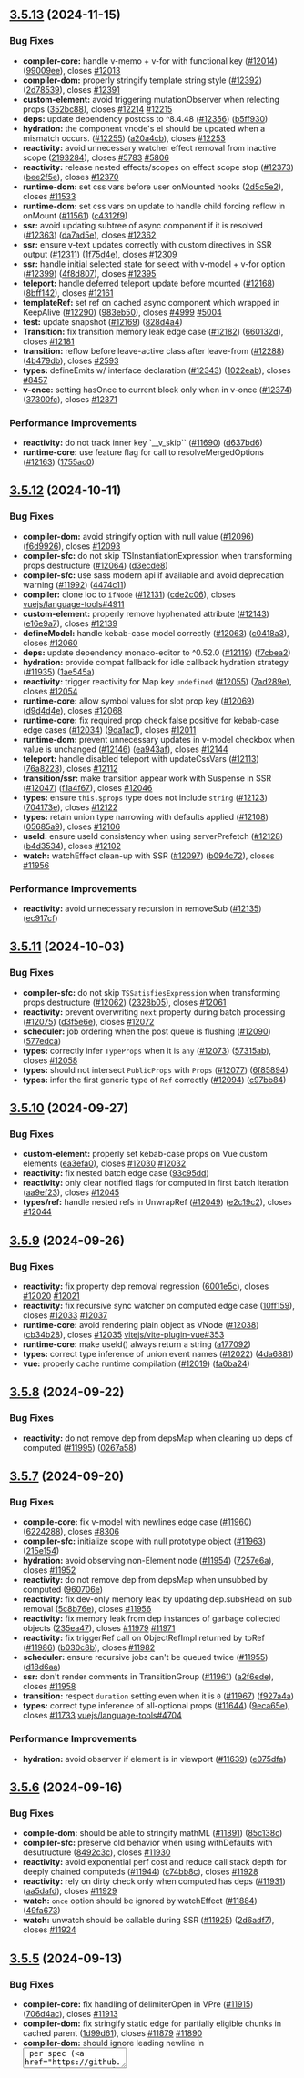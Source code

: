 ## [3.5.13](https://github.com/vuejs/core/compare/v3.5.12...v3.5.13) (2024-11-15)


### Bug Fixes

* **compiler-core:** handle v-memo + v-for with functional key ([#12014](https://github.com/vuejs/core/issues/12014)) ([99009ee](https://github.com/vuejs/core/commit/99009eee0efc238392daba93792d478525b21afa)), closes [#12013](https://github.com/vuejs/core/issues/12013)
* **compiler-dom:** properly stringify template string style ([#12392](https://github.com/vuejs/core/issues/12392)) ([2d78539](https://github.com/vuejs/core/commit/2d78539da35322aea5f821b3cf9b02d006abac72)), closes [#12391](https://github.com/vuejs/core/issues/12391)
* **custom-element:** avoid triggering mutationObserver when relecting props ([352bc88](https://github.com/vuejs/core/commit/352bc88c1bd2fda09c61ab17ea1a5967ffcd7bc0)), closes [#12214](https://github.com/vuejs/core/issues/12214) [#12215](https://github.com/vuejs/core/issues/12215)
* **deps:** update dependency postcss to ^8.4.48 ([#12356](https://github.com/vuejs/core/issues/12356)) ([b5ff930](https://github.com/vuejs/core/commit/b5ff930089985a58c3553977ef999cec2a6708a4))
* **hydration:** the component vnode's el should be updated when a mismatch occurs. ([#12255](https://github.com/vuejs/core/issues/12255)) ([a20a4cb](https://github.com/vuejs/core/commit/a20a4cb36a3e717d1f8f259d0d59f133f508ff0a)), closes [#12253](https://github.com/vuejs/core/issues/12253)
* **reactivity:** avoid unnecessary watcher effect removal from inactive scope ([2193284](https://github.com/vuejs/core/commit/21932840eae72ffcd357a62ec596aaecc7ec224a)), closes [#5783](https://github.com/vuejs/core/issues/5783) [#5806](https://github.com/vuejs/core/issues/5806)
* **reactivity:** release nested effects/scopes on effect scope stop ([#12373](https://github.com/vuejs/core/issues/12373)) ([bee2f5e](https://github.com/vuejs/core/commit/bee2f5ee62dc0cd04123b737779550726374dd0a)), closes [#12370](https://github.com/vuejs/core/issues/12370)
* **runtime-dom:** set css vars before user onMounted hooks ([2d5c5e2](https://github.com/vuejs/core/commit/2d5c5e25e9b7a56e883674fb434135ac514429b5)), closes [#11533](https://github.com/vuejs/core/issues/11533)
* **runtime-dom:** set css vars on update to handle child forcing reflow in onMount ([#11561](https://github.com/vuejs/core/issues/11561)) ([c4312f9](https://github.com/vuejs/core/commit/c4312f9c715c131a09e552ba46e9beb4b36d55e6))
* **ssr:** avoid updating subtree of async component if it is resolved ([#12363](https://github.com/vuejs/core/issues/12363)) ([da7ad5e](https://github.com/vuejs/core/commit/da7ad5e3d24f3e108401188d909d27a4910da095)), closes [#12362](https://github.com/vuejs/core/issues/12362)
* **ssr:** ensure v-text updates correctly with custom directives in SSR output ([#12311](https://github.com/vuejs/core/issues/12311)) ([1f75d4e](https://github.com/vuejs/core/commit/1f75d4e6dfe18121ebe443cd3e8105d54f727893)), closes [#12309](https://github.com/vuejs/core/issues/12309)
* **ssr:** handle initial selected state for select with v-model + v-for option ([#12399](https://github.com/vuejs/core/issues/12399)) ([4f8d807](https://github.com/vuejs/core/commit/4f8d8078221ee52deed266677a227ad2a6d8dd22)), closes [#12395](https://github.com/vuejs/core/issues/12395)
* **teleport:** handle deferred teleport update before mounted ([#12168](https://github.com/vuejs/core/issues/12168)) ([8bff142](https://github.com/vuejs/core/commit/8bff142f99b646e9dd15897ec75368fbf34f1534)), closes [#12161](https://github.com/vuejs/core/issues/12161)
* **templateRef:** set ref on cached async component which wrapped in KeepAlive ([#12290](https://github.com/vuejs/core/issues/12290)) ([983eb50](https://github.com/vuejs/core/commit/983eb50a17eac76f1bba4394ad0316c62b72191d)), closes [#4999](https://github.com/vuejs/core/issues/4999) [#5004](https://github.com/vuejs/core/issues/5004)
* **test:** update snapshot ([#12169](https://github.com/vuejs/core/issues/12169)) ([828d4a4](https://github.com/vuejs/core/commit/828d4a443919fa2aa4e2e92fbd03a5f04b258eea))
* **Transition:** fix transition memory leak edge case ([#12182](https://github.com/vuejs/core/issues/12182)) ([660132d](https://github.com/vuejs/core/commit/660132df6c6a8c14bf75e593dc47d2fdada30322)), closes [#12181](https://github.com/vuejs/core/issues/12181)
* **transition:** reflow before leave-active class after leave-from ([#12288](https://github.com/vuejs/core/issues/12288)) ([4b479db](https://github.com/vuejs/core/commit/4b479db61d233b054561402ae94ef08550073ea1)), closes [#2593](https://github.com/vuejs/core/issues/2593)
* **types:** defineEmits w/ interface declaration ([#12343](https://github.com/vuejs/core/issues/12343)) ([1022eab](https://github.com/vuejs/core/commit/1022eabaa1aaf8436876f5ec5573cb1e4b3959a6)), closes [#8457](https://github.com/vuejs/core/issues/8457)
* **v-once:** setting hasOnce to current block only when in v-once ([#12374](https://github.com/vuejs/core/issues/12374)) ([37300fc](https://github.com/vuejs/core/commit/37300fc26190a7299efddbf98800ffd96d5cad96)), closes [#12371](https://github.com/vuejs/core/issues/12371)


### Performance Improvements

* **reactivity:** do not track inner key `__v_skip`` ([#11690](https://github.com/vuejs/core/issues/11690)) ([d637bd6](https://github.com/vuejs/core/commit/d637bd6c0164c2883e6eabd3c2f1f8c258dedfb1))
* **runtime-core:** use feature flag for call to resolveMergedOptions ([#12163](https://github.com/vuejs/core/issues/12163)) ([1755ac0](https://github.com/vuejs/core/commit/1755ac0a108ba3486bd8397e56d3bdcd69196594))



## [3.5.12](https://github.com/vuejs/core/compare/v3.5.11...v3.5.12) (2024-10-11)


### Bug Fixes

* **compiler-dom:** avoid stringify option with null value ([#12096](https://github.com/vuejs/core/issues/12096)) ([f6d9926](https://github.com/vuejs/core/commit/f6d99262364b7444ebab8742158599e8cdd79eaa)), closes [#12093](https://github.com/vuejs/core/issues/12093)
* **compiler-sfc:**  do not skip TSInstantiationExpression when transforming props destructure ([#12064](https://github.com/vuejs/core/issues/12064)) ([d3ecde8](https://github.com/vuejs/core/commit/d3ecde8a696ff62c8d0ab067fd1d7ee0565b63c5))
* **compiler-sfc:** use sass modern api if available and avoid deprecation warning ([#11992](https://github.com/vuejs/core/issues/11992)) ([4474c11](https://github.com/vuejs/core/commit/4474c113d1fb1c26298dd6794275d5b5c7cc4d93))
* **compiler:** clone loc to `ifNode` ([#12131](https://github.com/vuejs/core/issues/12131)) ([cde2c06](https://github.com/vuejs/core/commit/cde2c0671b00d4f6111fcbd7aa76e45872f20b0c)), closes [vuejs/language-tools#4911](https://github.com/vuejs/language-tools/issues/4911)
* **custom-element:** properly remove hyphenated attribute ([#12143](https://github.com/vuejs/core/issues/12143)) ([e16e9a7](https://github.com/vuejs/core/commit/e16e9a7341e7cfb3c443da4e5e5b06e8158712c3)), closes [#12139](https://github.com/vuejs/core/issues/12139)
* **defineModel:** handle kebab-case model correctly ([#12063](https://github.com/vuejs/core/issues/12063)) ([c0418a3](https://github.com/vuejs/core/commit/c0418a3b8fa96a0b108ab71b7aab5d3388f90557)), closes [#12060](https://github.com/vuejs/core/issues/12060)
* **deps:** update dependency monaco-editor to ^0.52.0 ([#12119](https://github.com/vuejs/core/issues/12119)) ([f7cbea2](https://github.com/vuejs/core/commit/f7cbea2111c7770a180b640f36f6a5d4d6abc698))
* **hydration:** provide compat fallback for idle callback hydration strategy ([#11935](https://github.com/vuejs/core/issues/11935)) ([1ae545a](https://github.com/vuejs/core/commit/1ae545a3786abef983be1c969726489685569c92))
* **reactivity:** trigger reactivity for Map key `undefined` ([#12055](https://github.com/vuejs/core/issues/12055)) ([7ad289e](https://github.com/vuejs/core/commit/7ad289e1e7fea654524008ff91e43a8b8a55ef22)), closes [#12054](https://github.com/vuejs/core/issues/12054)
* **runtime-core:** allow symbol values for slot prop key ([#12069](https://github.com/vuejs/core/issues/12069)) ([d9d4d4e](https://github.com/vuejs/core/commit/d9d4d4e158cd51a9ddda249f29de8467f60b2792)), closes [#12068](https://github.com/vuejs/core/issues/12068)
* **runtime-core:** fix required prop check false positive for kebab-case edge cases  ([#12034](https://github.com/vuejs/core/issues/12034)) ([9da1ac1](https://github.com/vuejs/core/commit/9da1ac156552ac449754e1373aac7e349841becb)), closes [#12011](https://github.com/vuejs/core/issues/12011)
* **runtime-dom:** prevent unnecessary updates in v-model checkbox when value is unchanged ([#12146](https://github.com/vuejs/core/issues/12146)) ([ea943af](https://github.com/vuejs/core/commit/ea943afe404c4ca4b729906c5e8daf7aa2ccde9b)), closes [#12144](https://github.com/vuejs/core/issues/12144)
* **teleport:** handle disabled teleport with updateCssVars ([#12113](https://github.com/vuejs/core/issues/12113)) ([76a8223](https://github.com/vuejs/core/commit/76a8223199c148b79a5c0ea19e235164809760cd)), closes [#12112](https://github.com/vuejs/core/issues/12112)
* **transition/ssr:** make transition appear work with Suspense in SSR ([#12047](https://github.com/vuejs/core/issues/12047)) ([f1a4f67](https://github.com/vuejs/core/commit/f1a4f67aedfe83e440c54222213f070774faa421)), closes [#12046](https://github.com/vuejs/core/issues/12046)
* **types:** ensure `this.$props` type does not include `string` ([#12123](https://github.com/vuejs/core/issues/12123)) ([704173e](https://github.com/vuejs/core/commit/704173e24276706de672cca6c9507e4dd9651197)), closes [#12122](https://github.com/vuejs/core/issues/12122)
* **types:** retain union type narrowing with defaults applied ([#12108](https://github.com/vuejs/core/issues/12108)) ([05685a9](https://github.com/vuejs/core/commit/05685a9d7c42d4cd37169b867833776b91154fed)), closes [#12106](https://github.com/vuejs/core/issues/12106)
* **useId:** ensure useId consistency when using serverPrefetch ([#12128](https://github.com/vuejs/core/issues/12128)) ([b4d3534](https://github.com/vuejs/core/commit/b4d35349d8bc39aa15bd3f1094d230e5928b177c)), closes [#12102](https://github.com/vuejs/core/issues/12102)
* **watch:** watchEffect clean-up with SSR ([#12097](https://github.com/vuejs/core/issues/12097)) ([b094c72](https://github.com/vuejs/core/commit/b094c72b3d40c52c7124f145a9db028509a11202)), closes [#11956](https://github.com/vuejs/core/issues/11956)


### Performance Improvements

* **reactivity:** avoid unnecessary recursion in removeSub ([#12135](https://github.com/vuejs/core/issues/12135)) ([ec917cf](https://github.com/vuejs/core/commit/ec917cfdb9d0169cd0835d3a0e28244242657dc9))



## [3.5.11](https://github.com/vuejs/core/compare/v3.5.10...v3.5.11) (2024-10-03)


### Bug Fixes

* **compiler-sfc:** do not skip `TSSatisfiesExpression` when transforming props destructure ([#12062](https://github.com/vuejs/core/issues/12062)) ([2328b05](https://github.com/vuejs/core/commit/2328b051f4efa1f1394b7d4e73b7c3f76e430e7c)), closes [#12061](https://github.com/vuejs/core/issues/12061)
* **reactivity:** prevent overwriting `next` property during batch processing ([#12075](https://github.com/vuejs/core/issues/12075)) ([d3f5e6e](https://github.com/vuejs/core/commit/d3f5e6e5319b4ffaa55ca9a2ea3d95d78e76fa58)), closes [#12072](https://github.com/vuejs/core/issues/12072)
* **scheduler:** job ordering when the post queue is flushing ([#12090](https://github.com/vuejs/core/issues/12090)) ([577edca](https://github.com/vuejs/core/commit/577edca8e7795436efd710d1c289ea8ea2642b0e))
* **types:** correctly infer `TypeProps` when it is `any` ([#12073](https://github.com/vuejs/core/issues/12073)) ([57315ab](https://github.com/vuejs/core/commit/57315ab9688c9741a271d1075bbd28cbe5f71e2f)), closes [#12058](https://github.com/vuejs/core/issues/12058)
* **types:** should not intersect `PublicProps` with `Props` ([#12077](https://github.com/vuejs/core/issues/12077)) ([6f85894](https://github.com/vuejs/core/commit/6f8589437635706f825ccec51800effba1d2bf5f))
* **types:** infer the first generic type of `Ref` correctly ([#12094](https://github.com/vuejs/core/issues/12094)) ([c97bb84](https://github.com/vuejs/core/commit/c97bb84d0b0a16b012f886b6498e924415ed63e5))



## [3.5.10](https://github.com/vuejs/core/compare/v3.5.9...v3.5.10) (2024-09-27)


### Bug Fixes

* **custom-element:** properly set kebab-case props on Vue custom elements ([ea3efa0](https://github.com/vuejs/core/commit/ea3efa09e008918c1d9ba7226833a8b1a7a57244)), closes [#12030](https://github.com/vuejs/core/issues/12030) [#12032](https://github.com/vuejs/core/issues/12032)
* **reactivity:** fix nested batch edge case ([93c95dd](https://github.com/vuejs/core/commit/93c95dd4cd416503f43a98a1455f62658d22b0b2))
* **reactivity:** only clear notified flags for computed in first batch iteration ([aa9ef23](https://github.com/vuejs/core/commit/aa9ef2386a0cd39a174e5a887ec2b1a3525034fc)), closes [#12045](https://github.com/vuejs/core/issues/12045)
* **types/ref:** handle nested refs in UnwrapRef ([#12049](https://github.com/vuejs/core/issues/12049)) ([e2c19c2](https://github.com/vuejs/core/commit/e2c19c20cfee9788519a80c0e53e216b78505994)), closes [#12044](https://github.com/vuejs/core/issues/12044)



## [3.5.9](https://github.com/vuejs/core/compare/v3.5.8...v3.5.9) (2024-09-26)


### Bug Fixes

* **reactivity:** fix property dep removal regression ([6001e5c](https://github.com/vuejs/core/commit/6001e5c81a05c894586f9287fbd991677bdd0455)), closes [#12020](https://github.com/vuejs/core/issues/12020) [#12021](https://github.com/vuejs/core/issues/12021)
* **reactivity:** fix recursive sync watcher on computed edge case ([10ff159](https://github.com/vuejs/core/commit/10ff15924053d9bd95ad706f78ce09e288213fcf)), closes [#12033](https://github.com/vuejs/core/issues/12033) [#12037](https://github.com/vuejs/core/issues/12037)
* **runtime-core:** avoid rendering plain object as VNode ([#12038](https://github.com/vuejs/core/issues/12038)) ([cb34b28](https://github.com/vuejs/core/commit/cb34b28a4a9bf868be4785b001c526163eda342e)), closes [#12035](https://github.com/vuejs/core/issues/12035) [vitejs/vite-plugin-vue#353](https://github.com/vitejs/vite-plugin-vue/issues/353)
* **runtime-core:** make useId() always return a string ([a177092](https://github.com/vuejs/core/commit/a177092754642af2f98c33a4feffe8f198c3c950))
* **types:** correct type inference of union event names ([#12022](https://github.com/vuejs/core/issues/12022)) ([4da6881](https://github.com/vuejs/core/commit/4da688141d9e7c15b622c289deaa81b11845b2c7))
* **vue:** properly cache runtime compilation ([#12019](https://github.com/vuejs/core/issues/12019)) ([fa0ba24](https://github.com/vuejs/core/commit/fa0ba24b3ace02d7ecab65e57c2bea89a2550dcb))



## [3.5.8](https://github.com/vuejs/core/compare/v3.5.7...v3.5.8) (2024-09-22)


### Bug Fixes

* **reactivity:** do not remove dep from depsMap when cleaning up deps of computed ([#11995](https://github.com/vuejs/core/issues/11995)) ([0267a58](https://github.com/vuejs/core/commit/0267a588017eee4951ac2a877fe1ccae84cad905))



## [3.5.7](https://github.com/vuejs/core/compare/v3.5.6...v3.5.7) (2024-09-20)


### Bug Fixes

* **compile-core:** fix v-model with newlines edge case ([#11960](https://github.com/vuejs/core/issues/11960)) ([6224288](https://github.com/vuejs/core/commit/62242886d705ece88dbcad45bb78072ecccad0ca)), closes [#8306](https://github.com/vuejs/core/issues/8306)
* **compiler-sfc:** initialize scope with null prototype object ([#11963](https://github.com/vuejs/core/issues/11963)) ([215e154](https://github.com/vuejs/core/commit/215e15407294bf667261360218f975b88c99c2e5))
* **hydration:** avoid observing non-Element node ([#11954](https://github.com/vuejs/core/issues/11954)) ([7257e6a](https://github.com/vuejs/core/commit/7257e6a34200409b3fc347d3bb807e11e2785974)), closes [#11952](https://github.com/vuejs/core/issues/11952)
* **reactivity:** do not remove dep from depsMap when unsubbed by computed ([960706e](https://github.com/vuejs/core/commit/960706eebf73f08ebc9d5dd853a05def05e2c153))
* **reactivity:** fix dev-only memory leak by updating dep.subsHead on sub removal ([5c8b76e](https://github.com/vuejs/core/commit/5c8b76ed6cfbbcee4cbaac0b72beab7291044e4f)), closes [#11956](https://github.com/vuejs/core/issues/11956)
* **reactivity:** fix memory leak from dep instances of garbage collected objects ([235ea47](https://github.com/vuejs/core/commit/235ea4772ed2972914cf142da8b7ac1fb04f7585)), closes [#11979](https://github.com/vuejs/core/issues/11979) [#11971](https://github.com/vuejs/core/issues/11971)
* **reactivity:** fix triggerRef call on ObjectRefImpl returned by toRef ([#11986](https://github.com/vuejs/core/issues/11986)) ([b030c8b](https://github.com/vuejs/core/commit/b030c8bc7327877efb98aa3d9a58eb287a6ff07a)), closes [#11982](https://github.com/vuejs/core/issues/11982)
* **scheduler:** ensure recursive jobs can't be queued twice ([#11955](https://github.com/vuejs/core/issues/11955)) ([d18d6aa](https://github.com/vuejs/core/commit/d18d6aa1b20dc57a8103c51ec4d61e8e53ed936d))
* **ssr:** don't render comments in TransitionGroup ([#11961](https://github.com/vuejs/core/issues/11961)) ([a2f6ede](https://github.com/vuejs/core/commit/a2f6edeb02faedbb673c4bc5c6a59d9a79a37d07)), closes [#11958](https://github.com/vuejs/core/issues/11958)
* **transition:** respect `duration` setting even when it is `0` ([#11967](https://github.com/vuejs/core/issues/11967)) ([f927a4a](https://github.com/vuejs/core/commit/f927a4ae6f7c453f70ba89498ee0c737dc9866fd))
* **types:** correct type inference of all-optional props ([#11644](https://github.com/vuejs/core/issues/11644)) ([9eca65e](https://github.com/vuejs/core/commit/9eca65ee9871d1ac878755afa9a3eb1b02030350)), closes [#11733](https://github.com/vuejs/core/issues/11733) [vuejs/language-tools#4704](https://github.com/vuejs/language-tools/issues/4704)


### Performance Improvements

* **hydration:** avoid observer if element is in viewport ([#11639](https://github.com/vuejs/core/issues/11639)) ([e075dfa](https://github.com/vuejs/core/commit/e075dfad5c7649c6045e3711687ec888e7aa1a39))



## [3.5.6](https://github.com/vuejs/core/compare/v3.5.5...v3.5.6) (2024-09-16)


### Bug Fixes

* **compile-dom:** should be able to stringify mathML ([#11891](https://github.com/vuejs/core/issues/11891)) ([85c138c](https://github.com/vuejs/core/commit/85c138ced108268f7656b568dfd3036a1e0aae34))
* **compiler-sfc:** preserve old behavior when using withDefaults with desutructure ([8492c3c](https://github.com/vuejs/core/commit/8492c3c49a922363d6c77ef192c133a8fbce6514)), closes [#11930](https://github.com/vuejs/core/issues/11930)
* **reactivity:** avoid exponential perf cost and reduce call stack depth for deeply chained computeds ([#11944](https://github.com/vuejs/core/issues/11944)) ([c74bb8c](https://github.com/vuejs/core/commit/c74bb8c2dd9e82aaabb0a2a2b368e900929b513b)), closes [#11928](https://github.com/vuejs/core/issues/11928)
* **reactivity:** rely on dirty check only when computed has deps ([#11931](https://github.com/vuejs/core/issues/11931)) ([aa5dafd](https://github.com/vuejs/core/commit/aa5dafd2b55d42d6a29316a3bc91aea85c676a0b)), closes [#11929](https://github.com/vuejs/core/issues/11929)
* **watch:** `once` option should be ignored by watchEffect ([#11884](https://github.com/vuejs/core/issues/11884)) ([49fa673](https://github.com/vuejs/core/commit/49fa673493d93b77ddba2165ab6545bae84fd1ae))
* **watch:** unwatch should be callable during SSR ([#11925](https://github.com/vuejs/core/issues/11925)) ([2d6adf7](https://github.com/vuejs/core/commit/2d6adf78a047eed091db277ffbd9df0822fb0bdd)), closes [#11924](https://github.com/vuejs/core/issues/11924)



## [3.5.5](https://github.com/vuejs/core/compare/v3.5.4...v3.5.5) (2024-09-13)


### Bug Fixes

* **compiler-core:** fix handling of delimiterOpen in VPre ([#11915](https://github.com/vuejs/core/issues/11915)) ([706d4ac](https://github.com/vuejs/core/commit/706d4ac1d0210b2d9134b3228280187fe02fc971)), closes [#11913](https://github.com/vuejs/core/issues/11913)
* **compiler-dom:** fix stringify static edge for partially eligible chunks in cached parent ([1d99d61](https://github.com/vuejs/core/commit/1d99d61c1bd77f9ea6743f6214a82add8346a121)), closes [#11879](https://github.com/vuejs/core/issues/11879) [#11890](https://github.com/vuejs/core/issues/11890)
* **compiler-dom:** should ignore leading newline in <textarea> per spec ([3c4bf76](https://github.com/vuejs/core/commit/3c4bf7627649ec1e3220f8c4e4163c20d2afb367))
* **compiler-sfc:** nested css supports atrule and comment ([#11899](https://github.com/vuejs/core/issues/11899)) ([0e7bc71](https://github.com/vuejs/core/commit/0e7bc717e6640644f062957ec5031506f0dab215)), closes [#11896](https://github.com/vuejs/core/issues/11896)
* **custom-element:** handle nested customElement mount w/ shadowRoot false ([#11861](https://github.com/vuejs/core/issues/11861)) ([f2d8019](https://github.com/vuejs/core/commit/f2d801918841e7673ff3f048d0d895592a2f7e23)), closes [#11851](https://github.com/vuejs/core/issues/11851) [#11871](https://github.com/vuejs/core/issues/11871)
* **hmr:** reload async child wrapped in Suspense + KeepAlive ([#11907](https://github.com/vuejs/core/issues/11907)) ([10a2c60](https://github.com/vuejs/core/commit/10a2c6053bd30d160d0214bb3566f540187e6874)), closes [#11868](https://github.com/vuejs/core/issues/11868)
* **hydration:** fix mismatch of leading newline in `<textarea>` and `<pre>` ([a5f3c2e](https://github.com/vuejs/core/commit/a5f3c2eb4d2e7fae93ff93ce865b269f01cc825e)), closes [#11873](https://github.com/vuejs/core/issues/11873) [#11874](https://github.com/vuejs/core/issues/11874)
* **reactivity:** properly clean up deps, fix memory leak ([8ea5d6d](https://github.com/vuejs/core/commit/8ea5d6d6981ab7febda0be43c3c92b18869c3a2a)), closes [#11901](https://github.com/vuejs/core/issues/11901)
* **runtime-core:** properly update async component nested in KeepAlive ([#11917](https://github.com/vuejs/core/issues/11917)) ([7fe6c79](https://github.com/vuejs/core/commit/7fe6c795a1fc7ddcea5ad91a56141561192373ac)), closes [#11916](https://github.com/vuejs/core/issues/11916)
* **TransitionGroup:** not warn unkeyed text children with whitespece preserve ([#11888](https://github.com/vuejs/core/issues/11888)) ([7571f20](https://github.com/vuejs/core/commit/7571f20bc3d1854377a146f41d211e05bb68cd47)), closes [#11885](https://github.com/vuejs/core/issues/11885)



## [3.5.4](https://github.com/vuejs/core/compare/v3.5.3...v3.5.4) (2024-09-10)


### Bug Fixes

* **compiler-sfc:** correct scoped injection for nesting selector ([#11854](https://github.com/vuejs/core/issues/11854)) ([b1de75e](https://github.com/vuejs/core/commit/b1de75ed04626b6423085dfde91fb0cb481a25e8)), closes [#10567](https://github.com/vuejs/core/issues/10567)
* **reactivity:** fix markRaw error on already marked object ([#11864](https://github.com/vuejs/core/issues/11864)) ([67d6596](https://github.com/vuejs/core/commit/67d6596d40b1807b9cd8eb0d9282932ea77be3c0)), closes [#11862](https://github.com/vuejs/core/issues/11862)
* Revert "fix: Revert "fix(reactivity): self-referencing computed should refresh"" ([e596378](https://github.com/vuejs/core/commit/e596378e0be728dad7d60938449f3fa557ca2ec9))
* **runtime-core:** handle shallow reactive arrays in renderList correctly ([#11870](https://github.com/vuejs/core/issues/11870)) ([ced59ab](https://github.com/vuejs/core/commit/ced59ab8f2f2e89c13119bab3a0c25a1a1f1c3d6)), closes [#11869](https://github.com/vuejs/core/issues/11869)
* **types:** correctly infer `TypeEmits` with both tuple and function syntax ([#11840](https://github.com/vuejs/core/issues/11840)) ([dad6738](https://github.com/vuejs/core/commit/dad673809929c084dcb8e42640eb7daa675d4ea4)), closes [#11836](https://github.com/vuejs/core/issues/11836)


### Performance Improvements

* **reactivity:** trigger deps directly instead of storing in an array first ([#11695](https://github.com/vuejs/core/issues/11695)) ([f80d447](https://github.com/vuejs/core/commit/f80d447c17662556e9e3f99f6d199967f4c8cf3d))



## [3.5.3](https://github.com/vuejs/core/compare/v3.5.2...v3.5.3) (2024-09-06)


### Bug Fixes

* **hydration:** check __asyncHydrate presence for vue3-lazy-hydration compat ([#11825](https://github.com/vuejs/core/issues/11825)) ([8e6c337](https://github.com/vuejs/core/commit/8e6c3378676be05cea7f53664442acdfb86784f9)), closes [#11793](https://github.com/vuejs/core/issues/11793)
* Revert "fix(reactivity): self-referencing computed should refresh" ([35c760f](https://github.com/vuejs/core/commit/35c760f82f749f7c6e3f9bfead8221ce498e892f))
* **ssr:** respect app.config.warnHandler during ssr ([bf3d9a2](https://github.com/vuejs/core/commit/bf3d9a2af41659a743706306fc798b3d215df5af)), closes [#11830](https://github.com/vuejs/core/issues/11830)
* **Transition:** handle KeepAlive child unmount in Transition out-in mode ([#11833](https://github.com/vuejs/core/issues/11833)) ([6b7901d](https://github.com/vuejs/core/commit/6b7901d28ed3a6a9242c666cc1b8e3c0b0b0fe62)), closes [#11775](https://github.com/vuejs/core/issues/11775)
* **useId:** make generated IDs selector compatible ([babfb4c](https://github.com/vuejs/core/commit/babfb4cbcbf98601d76c1d7653eae8d250ce2710)), closes [#11828](https://github.com/vuejs/core/issues/11828)



## [3.5.2](https://github.com/vuejs/core/compare/v3.5.1...v3.5.2) (2024-09-05)


### Bug Fixes

* **reactivity:** make toRaw work on proxies created by proxyRef ([46c3ab1](https://github.com/vuejs/core/commit/46c3ab1d714024894fa1d33e495d5d35c7817d4d))
* **reactivity:** pass oldValue to computed getter ([#11813](https://github.com/vuejs/core/issues/11813)) ([98864a7](https://github.com/vuejs/core/commit/98864a7ef5c8080c407166c8221488a4eacbbc81)), closes [#11812](https://github.com/vuejs/core/issues/11812)
* **reactivity:** prevent endless recursion in computed getters ([#11797](https://github.com/vuejs/core/issues/11797)) ([716275d](https://github.com/vuejs/core/commit/716275d1b1d2383d8ef0306fcd94558d4d9170f2))
* **reactivity:** self-referencing computed should refresh ([e84c4a6](https://github.com/vuejs/core/commit/e84c4a608e9dc96fb2a4a29d538bcc64f26103a2)), closes [/github.com/vuejs/core/pull/11797#issuecomment-2330738633](https://github.com//github.com/vuejs/core/pull/11797/issues/issuecomment-2330738633)
* **scheduler:** prevent duplicate jobs being queued ([#11826](https://github.com/vuejs/core/issues/11826)) ([df56cc5](https://github.com/vuejs/core/commit/df56cc528793b1d6131a1e64095dd5cb95c56bee)), closes [#11712](https://github.com/vuejs/core/issues/11712) [#11807](https://github.com/vuejs/core/issues/11807)
* **suspense:** avoid updating anchor if activeBranch has not been rendered to the actual container ([#11818](https://github.com/vuejs/core/issues/11818)) ([3c0d531](https://github.com/vuejs/core/commit/3c0d531fa7fe762bfe46fbe63f318adc95221795)), closes [#11806](https://github.com/vuejs/core/issues/11806)
* **Transition:** handle KeepAlive child unmount in Transition out-in mode ([#11778](https://github.com/vuejs/core/issues/11778)) ([3116553](https://github.com/vuejs/core/commit/311655352931863dfcf520b8cf29cebc5b7e1e00)), closes [#11775](https://github.com/vuejs/core/issues/11775)
* **types:** add HTMLDialogElement missing close event ([#11811](https://github.com/vuejs/core/issues/11811)) ([3634f7a](https://github.com/vuejs/core/commit/3634f7a4c1649ad2e7e969eb4512512868c61d01))
* **types:** added name attribute support to details tag ([#11823](https://github.com/vuejs/core/issues/11823)) ([c74176e](https://github.com/vuejs/core/commit/c74176ec7b4d1d34159ce21d600c04b157ac5549)), closes [#11821](https://github.com/vuejs/core/issues/11821)
* **types:** fix defineComponent props inference when setup() has explicit annotation ([fca20a3](https://github.com/vuejs/core/commit/fca20a39aa4a6f98c8f972bd435ebb7dc535648a)), closes [#11803](https://github.com/vuejs/core/issues/11803)
* **useTemplateRef:** properly fix readonly warning in dev and ensure prod behavior consistency ([9b7797d](https://github.com/vuejs/core/commit/9b7797d0d1fc773e979e042673d5b9b3151c40fc)), closes [#11808](https://github.com/vuejs/core/issues/11808) [#11816](https://github.com/vuejs/core/issues/11816) [#11810](https://github.com/vuejs/core/issues/11810)


### Features

* **compiler-core:** parse modifiers as expression to provide location data ([#11819](https://github.com/vuejs/core/issues/11819)) ([3f13203](https://github.com/vuejs/core/commit/3f13203564164eeb2945bdc0b9ef755c37477d75))



## [3.5.1](https://github.com/vuejs/core/compare/v3.5.0...v3.5.1) (2024-09-04)


### Bug Fixes

* **build:** improve built-in components treeshakability ([4eee630](https://github.com/vuejs/core/commit/4eee630b3122a10d0baf9b91358cfffa92d6fd81))
* **reactivity:** handle non-array arguments in reactive `concat` method ([#11794](https://github.com/vuejs/core/issues/11794)) ([475977a](https://github.com/vuejs/core/commit/475977a6f76b77392610e0a3ec2b0e076d1e1d59)), closes [#11792](https://github.com/vuejs/core/issues/11792)
* **Transition:** avoid applying transition hooks on comment vnode ([#11788](https://github.com/vuejs/core/issues/11788)) ([51912f8](https://github.com/vuejs/core/commit/51912f8a02e35f172f6d30ed7a2f3a92c1407cf9)), closes [#11782](https://github.com/vuejs/core/issues/11782)
* **types:** avoid using intersection type in `Readonly<...>` to fix JSDoc emit ([#11799](https://github.com/vuejs/core/issues/11799)) ([7518bc1](https://github.com/vuejs/core/commit/7518bc19dc73ba46dcf1eef6e23f9e6e75552675))
* **useTemplateRef:** fix readonly warning when useTemplateRef has same variable name as template ref ([bc63df0](https://github.com/vuejs/core/commit/bc63df01992fdbf0b6749ad234153725697ed896)), closes [#11795](https://github.com/vuejs/core/issues/11795) [#11802](https://github.com/vuejs/core/issues/11802) [#11804](https://github.com/vuejs/core/issues/11804)



# [3.5.0](https://github.com/vuejs/core/compare/v3.5.0-rc.1...v3.5.0) (2024-09-03)

## Aggregated Features List for 3.5 (alpha to stable)

### Reactivity

- **reactivity**: Refactor reactivity system to use version counting and doubly-linked list tracking ([#10397](https://github.com/vuejs/core/pull/10397)) ([05eb4e0](https://github.com/vuejs/core/commit/05eb4e0fefd585125dd60b7f8fe9c36928d921aa))
- **reactivity**: Optimize array tracking ([#9511](https://github.com/vuejs/core/pull/9511)) ([70196a4](https://github.com/vuejs/core/commit/70196a40cc078f50fcc1110c38c06fbcc70b205e))
- **compiler-sfc:** enable reactive props destructure by default ([d2dac0e](https://github.com/vuejs/core/commit/d2dac0e359c47d1ed0aa77eda488e76fd6466d2d))
- **reactivity:** `onEffectCleanup` API ([2cc5615](https://github.com/vuejs/core/commit/2cc5615590de77126e8df46136de0240dbde5004)), closes [#10173](https://github.com/vuejs/core/issues/10173)
- **reactivity:** add `failSilently` argument for `onScopeDispose` ([9a936aa](https://github.com/vuejs/core/commit/9a936aaec489c79433a32791ecf5ddb1739a62bd))
- **reactivity/watch:** base `watch`, `getCurrentWatcher`, and `onWatcherCleanup` ([#9927](https://github.com/vuejs/core/issues/9927)) ([205e5b5](https://github.com/vuejs/core/commit/205e5b5e277243c3af2c937d9bd46cf671296b72))
- **reactivity/watch:** add pause/resume for ReactiveEffect, EffectScope, and WatchHandle ([#9651](https://github.com/vuejs/core/issues/9651)) ([267093c](https://github.com/vuejs/core/commit/267093c31490050bfcf3ff2b30a2aefee2dad582))
- **watch:** support passing number to `deep` option to control the watch depth ([#9572](https://github.com/vuejs/core/issues/9572)) ([22f7d96](https://github.com/vuejs/core/commit/22f7d96757956ebe0baafe52256aa327908cc51c))
- **types:** export `MultiWatchSources` type ([#9563](https://github.com/vuejs/core/issues/9563)) ([998dca5](https://github.com/vuejs/core/commit/998dca59f140420280803233f41707580688562c))
- **types:** allow computed getter and setter types to be unrelated ([#11472](https://github.com/vuejs/core/issues/11472)) ([a01675e](https://github.com/vuejs/core/commit/a01675ef8f99b5acd6832c53051f4415b18609f2)), closes [#7271](https://github.com/vuejs/core/issues/7271)

### SSR

- **runtime-core:** `useId()` and `app.config.idPrefix` ([#11404](https://github.com/vuejs/core/issues/11404)) ([73ef156](https://github.com/vuejs/core/commit/73ef1561f6905d69f968c094d0180c61824f1247))
- **hydration:** lazy hydration strategies for async components ([#11458](https://github.com/vuejs/core/issues/11458)) ([d14a11c](https://github.com/vuejs/core/commit/d14a11c1cdcee88452f17ce97758743c863958f4))
- **hydration:** support suppressing hydration mismatch via data-allow-mismatch ([94fb2b8](https://github.com/vuejs/core/commit/94fb2b8106a66bcca1a3f922a246a29fdd1274b1))

### Custom Element

- **custom-element:** `useHost()` helper ([775103a](https://github.com/vuejs/core/commit/775103af37df69d34c79f12c4c1776c47d07f0a0))
- **custom-element:** `useShadowRoot()` helper ([5a1a89b](https://github.com/vuejs/core/commit/5a1a89bd6178cc2f84ba91da7d72aee4c6ec1282)), closes [#6113](https://github.com/vuejs/core/issues/6113) [#8195](https://github.com/vuejs/core/issues/8195)
- **custom-element:** expose `this.$host` in Options API ([1ef8f46](https://github.com/vuejs/core/commit/1ef8f46af0cfdec2fed66376772409e0aa25ad50))
- **custom-element:** inject child components styles to custom element shadow root ([#11517](https://github.com/vuejs/core/issues/11517)) ([56c76a8](https://github.com/vuejs/core/commit/56c76a8b05c45f782ed3a16ec77c6292b71a17f1)), closes [#4662](https://github.com/vuejs/core/issues/4662) [#7941](https://github.com/vuejs/core/issues/7941) [#7942](https://github.com/vuejs/core/issues/7942)
- **custom-element:** support configurable app instance in defineCustomElement ([6758c3c](https://github.com/vuejs/core/commit/6758c3cd0427f97394d95168c655dae3b7fa62cd)), closes [#4356](https://github.com/vuejs/core/issues/4356) [#4635](https://github.com/vuejs/core/issues/4635)
- **custom-element:** support css `:host` selector by applying css vars on host element ([#8830](https://github.com/vuejs/core/issues/8830)) ([03a9ea2](https://github.com/vuejs/core/commit/03a9ea2b88df0842a820e09f7445c4b9189e3fcb)), closes [#8826](https://github.com/vuejs/core/issues/8826)
- **custom-element:** support emit with options ([e181bff](https://github.com/vuejs/core/commit/e181bff6dc39d5cef92000c10291243c7d6e4d08)), closes [#7605](https://github.com/vuejs/core/issues/7605)
- **custom-element:** support expose on customElement ([#6256](https://github.com/vuejs/core/issues/6256)) ([af838c1](https://github.com/vuejs/core/commit/af838c1b5ec23552e52e64ffa7db0eb0246c3624)), closes [#5540](https://github.com/vuejs/core/issues/5540)
- **custom-element:** support `nonce` option for injected style tags ([bb4a02a](https://github.com/vuejs/core/commit/bb4a02a70c30e739a3c705b3d96d09258d7d7ded)), closes [#6530](https://github.com/vuejs/core/issues/6530)
- **custom-element:** support passing custom-element-specific options via 2nd argument of defineCustomElement ([60a88a2](https://github.com/vuejs/core/commit/60a88a2b129714186cf6ba66f30f31d733d0311e))
- **custom-element:** support `shadowRoot: false` in `defineCustomElement()` ([37d2ce5](https://github.com/vuejs/core/commit/37d2ce5d8e0fac4a00064f02b05f91f69b2d5d5e)), closes [#4314](https://github.com/vuejs/core/issues/4314) [#4404](https://github.com/vuejs/core/issues/4404)

### Teleport

- **teleport:** support deferred Teleport ([#11387](https://github.com/vuejs/core/issues/11387)) ([59a3e88](https://github.com/vuejs/core/commit/59a3e88903b10ac2278170a44d5a03f24fef23ef)), closes [#2015](https://github.com/vuejs/core/issues/2015) [#11386](https://github.com/vuejs/core/issues/11386)
- **teleport/transition:** support directly nesting Teleport inside Transition ([#6548](https://github.com/vuejs/core/issues/6548)) ([0e6e3c7](https://github.com/vuejs/core/commit/0e6e3c7eb0e5320b7c1818e025cb4a490fede9c0)), closes [#5836](https://github.com/vuejs/core/issues/5836)

### Misc

- **runtime-core:** `useTemplateRef()` ([3ba70e4](https://github.com/vuejs/core/commit/3ba70e49b5856c53611c314d4855d679a546a7df))
- **runtime-core:** add `app.onUnmount()` for registering cleanup functions ([#4619](https://github.com/vuejs/core/issues/4619)) ([582a3a3](https://github.com/vuejs/core/commit/582a3a382b1adda565bac576b913a88d9e8d7a9e)), closes [#4516](https://github.com/vuejs/core/issues/4516)
- **runtime-core:** add `app.config.throwUnhandledErrorInProduction` ([f476b7f](https://github.com/vuejs/core/commit/f476b7f030f2dd427ca655fcea36f4933a4b4da0)), closes [#7876](https://github.com/vuejs/core/issues/7876)
- **runtime-dom:** Trusted Types compatibility ([#10844](https://github.com/vuejs/core/issues/10844)) ([6d4eb94](https://github.com/vuejs/core/commit/6d4eb94853ed1b2b1675bdd7d5ba9c75cc6daed5))
- **compiler-core:** support `Symbol` global in template expressions ([#9069](https://github.com/vuejs/core/issues/9069)) ([a501a85](https://github.com/vuejs/core/commit/a501a85a7c910868e01a5c70a2abea4e9d9e87f3))
- **types:** export more emit related types ([#11017](https://github.com/vuejs/core/issues/11017)) ([189573d](https://github.com/vuejs/core/commit/189573dcee2a16bd3ed36ff5589d43f535e5e733))
* **types:** add loading prop to iframe ([#11767](https://github.com/vuejs/core/issues/11767)) ([d86fe0e](https://github.com/vuejs/core/commit/d86fe0ec002901dc359a0e85f3a421b4a8538d68))

### Internals

- **reactivity:** store value cache on CustomRefs impls ([#11539](https://github.com/vuejs/core/issues/11539)) ([e044b6e](https://github.com/vuejs/core/commit/e044b6e737efc9433d1d84590036b82280da6292))
- **types:** provide internal options for directly using user types in language tools ([#10801](https://github.com/vuejs/core/issues/10801)) ([75c8cf6](https://github.com/vuejs/core/commit/75c8cf63a1ef30ac84f91282d66ad3f57c6612e9))
- **types:** provide internal options for using refs type in language tools ([#11492](https://github.com/vuejs/core/issues/11492)) ([5ffd1a8](https://github.com/vuejs/core/commit/5ffd1a89455807d5069eb2c28eba0379641dca76))



## Bug Fixes

* **compiler-sfc:** fix import usage check for kebab-case same name shorthand binding ([0f7c0e5](https://github.com/vuejs/core/commit/0f7c0e5dc0eedada7a5194db87fd0a7dbd1d3354)), closes [#11745](https://github.com/vuejs/core/issues/11745) [#11754](https://github.com/vuejs/core/issues/11754)
* **cssVars:** correctly escape double quotes in SSR ([#11784](https://github.com/vuejs/core/issues/11784)) ([7b5b6e0](https://github.com/vuejs/core/commit/7b5b6e0275f35748dca6d7eb842f8ab2364c6b9a)), closes [#11779](https://github.com/vuejs/core/issues/11779)
* **deps:** update dependency postcss to ^8.4.44 ([#11774](https://github.com/vuejs/core/issues/11774)) ([cb843e0](https://github.com/vuejs/core/commit/cb843e0be31f9e563ccfc30eca0c06f2a224b505))
* **hydration:** escape css var name to avoid mismatch ([#11739](https://github.com/vuejs/core/issues/11739)) ([ca12e77](https://github.com/vuejs/core/commit/ca12e776bc53aaa31f2df6bb6edc6be1b2f10c37)), closes [#11735](https://github.com/vuejs/core/issues/11735)
* **hydration:** handle text nodes with 0 during hydration ([#11772](https://github.com/vuejs/core/issues/11772)) ([c756da2](https://github.com/vuejs/core/commit/c756da24b2d8635cf52b4c7d3abf5bf938852cc5)), closes [#11771](https://github.com/vuejs/core/issues/11771)
* **reactivity:** correctly handle method calls on user-extended arrays ([#11760](https://github.com/vuejs/core/issues/11760)) ([9817c80](https://github.com/vuejs/core/commit/9817c80187bec6a3344c74d65fac92262de0fcdd)), closes [#11759](https://github.com/vuejs/core/issues/11759)
* **runtime-dom:** avoid unnecessary prop patch for checkbox ([#11657](https://github.com/vuejs/core/issues/11657)) ([c3ce9fe](https://github.com/vuejs/core/commit/c3ce9fe3d8fc27d864ce7148cd36da882cfc21ab)), closes [#11647](https://github.com/vuejs/core/issues/11647)
* **runtime-dom:** prevent unnecessary DOM update from v-model ([#11656](https://github.com/vuejs/core/issues/11656)) ([b1be9bd](https://github.com/vuejs/core/commit/b1be9bd64f2c7c4286fecb25bad5d5edd49efce9)), closes [#11647](https://github.com/vuejs/core/issues/11647)
* **server-renderer:** Fix call to serverPrefetch in server renderer with an async setup ([#10893](https://github.com/vuejs/core/issues/10893)) ([6039e25](https://github.com/vuejs/core/commit/6039e25e04a8c1db5821955f011d57f1615807ab))
* **server-renderer:** render `className` during SSR ([#11722](https://github.com/vuejs/core/issues/11722)) ([52cdb0f](https://github.com/vuejs/core/commit/52cdb0f991dc154ae32a2900874d5dbc4e078565))
* **types/defineModel:** allow getter and setter types to be unrelated ([#11699](https://github.com/vuejs/core/issues/11699)) ([fe07f70](https://github.com/vuejs/core/commit/fe07f7073617df358c2f8cbc3de433359e873c96)), closes [#11697](https://github.com/vuejs/core/issues/11697)



# [3.5.0-rc.1](https://github.com/vuejs/core/compare/v3.5.0-beta.3...v3.5.0-rc.1) (2024-08-29)


### Bug Fixes

* **compiler-sfc:** skip circular tsconfig project reference ([#11680](https://github.com/vuejs/core/issues/11680)) ([9c4c2e5](https://github.com/vuejs/core/commit/9c4c2e51b045218d0c5ca64b4fb58b17d5d580cc)), closes [#11382](https://github.com/vuejs/core/issues/11382)
* **custom-element:** handle keys set on custom elements ([#11655](https://github.com/vuejs/core/issues/11655)) ([f1d1831](https://github.com/vuejs/core/commit/f1d1831f07fe52d5681a5ec9ec310572463abf26)), closes [#11641](https://github.com/vuejs/core/issues/11641)
* **deps:** update dependency monaco-editor to ^0.51.0 ([#11713](https://github.com/vuejs/core/issues/11713)) ([434f8a9](https://github.com/vuejs/core/commit/434f8a97c77f68aeae050e9e4e1f54f63bc4bd26))
* **keep-alive:**  reset keep alive flag when the component is removed from include ([#11718](https://github.com/vuejs/core/issues/11718)) ([29c321b](https://github.com/vuejs/core/commit/29c321bfd33f9197244dec3d027077e63b2cdf2f)), closes [#11717](https://github.com/vuejs/core/issues/11717)
* **reactivity:** avoid infinite recursion when mutating ref wrapped in reactive ([313e4bf](https://github.com/vuejs/core/commit/313e4bf55214ac1e334a99c329a3ba5daca4f156)), closes [#11696](https://github.com/vuejs/core/issues/11696)
* **reactivity:** ensure watcher with once: true are properly removed from effect scope  ([#11665](https://github.com/vuejs/core/issues/11665)) ([fbc0c42](https://github.com/vuejs/core/commit/fbc0c42bcf6dea5a6ae664223fa19d4375ca39f0))
* **runtime-dom:** setting innerHTML when patching props should go through trusted types ([d875de5](https://github.com/vuejs/core/commit/d875de54e9e03e0768fe550aa4c4886a4baf3bd7))
* **types:** GlobalDirective / GlobalComponents should not be records ([42e8df6](https://github.com/vuejs/core/commit/42e8df62030e7f2c287d9103f045e67b34a63e3b))



# [3.5.0-beta.3](https://github.com/vuejs/core/compare/v3.5.0-beta.2...v3.5.0-beta.3) (2024-08-20)


### Bug Fixes

* **reactivity:** extended methods respect reactive ([#11629](https://github.com/vuejs/core/issues/11629)) ([9de1d10](https://github.com/vuejs/core/commit/9de1d101f98bf6081f41038f6974826f190330a0)), closes [#11628](https://github.com/vuejs/core/issues/11628)
* **runtime-core:** correct type inference for PascalCase emits ([#11579](https://github.com/vuejs/core/issues/11579)) ([d7d0371](https://github.com/vuejs/core/commit/d7d0371e74707ee601020f67de88e091cdae2673)), closes [vuejs/language-tools#4269](https://github.com/vuejs/language-tools/issues/4269)
* **runtime-core:** ensure suspense content inherit scopeId ([#10652](https://github.com/vuejs/core/issues/10652)) ([ac2a410](https://github.com/vuejs/core/commit/ac2a410e46392db63ca4ed2db3c0fa71ebe1e855)), closes [#5148](https://github.com/vuejs/core/issues/5148)
* **runtime-core:** pre jobs without an id should run first ([#7746](https://github.com/vuejs/core/issues/7746)) ([b332f80](https://github.com/vuejs/core/commit/b332f80f0edb018229a23b43b93bb402b6368a3c))
* **ssr:** apply ssr props to the the fallback vnode-based branch in ssr ([#7247](https://github.com/vuejs/core/issues/7247)) ([98b83e8](https://github.com/vuejs/core/commit/98b83e86d16c635547a1e735e5fb675aea2f0f1b)), closes [#6123](https://github.com/vuejs/core/issues/6123)
* **types/custom-element:** `defineCustomElement` with required props ([#11578](https://github.com/vuejs/core/issues/11578)) ([5e0f6d5](https://github.com/vuejs/core/commit/5e0f6d5f8fe7c4eb8f247357c3e2e281726f36db))
* **types:** strip non-prop default values from return type of withDefaults ([#9998](https://github.com/vuejs/core/issues/9998)) ([44973bb](https://github.com/vuejs/core/commit/44973bb3e790db7d8aa7af4eda21c80cac73a8de)), closes [#9899](https://github.com/vuejs/core/issues/9899)
* **watch:** handle errors in computed used as watch source ([#11626](https://github.com/vuejs/core/issues/11626)) ([8bcaad4](https://github.com/vuejs/core/commit/8bcaad4a32cf0f1f89e0259f6a53036620b7fe9f)), closes [#11624](https://github.com/vuejs/core/issues/11624)


### Features

* **reactivity:** base `watch`, `getCurrentWatcher`, and `onWatcherCleanup` ([#9927](https://github.com/vuejs/core/issues/9927)) ([205e5b5](https://github.com/vuejs/core/commit/205e5b5e277243c3af2c937d9bd46cf671296b72))


### Performance Improvements

* **runtime-core:** use `apply` to avoid spreading. ([#5985](https://github.com/vuejs/core/issues/5985)) ([bb6babc](https://github.com/vuejs/core/commit/bb6babca8f206615d4e246457cd54d21bb3bc5a4))



# [3.5.0-beta.2](https://github.com/vuejs/core/compare/v3.5.0-beta.1...v3.5.0-beta.2) (2024-08-15)


### Bug Fixes

* **build:** revert entities to 4.5 to avoid runtime resolution errors ([e9e0815](https://github.com/vuejs/core/commit/e9e08155bf8d00c3327ed7371330eb2ae467e560)), closes [#11603](https://github.com/vuejs/core/issues/11603)
* **compiler-core:** use ast-based check for function expressions when possible ([5861229](https://github.com/vuejs/core/commit/58612294757480974e667652ede5bbcf72b1089d)), closes [#11615](https://github.com/vuejs/core/issues/11615)
* **compiler-sfc:** fix prefixIdentifier default value ([3d6f015](https://github.com/vuejs/core/commit/3d6f01571b3fb61b32da599d0419eff4e3ebb231))
* **compiler-sfc:** handle keyof operator with index object ([#11581](https://github.com/vuejs/core/issues/11581)) ([fe00815](https://github.com/vuejs/core/commit/fe008152c0612ff3ecc7ad88e7e66a06b1b2bc3f))
* **custom-element:** keep instance.isCE for backwards compat ([e19fc27](https://github.com/vuejs/core/commit/e19fc270428b59456fee43224990138c4d6ccb2d))
* **deps:** update dependency postcss to ^8.4.41 ([#11585](https://github.com/vuejs/core/issues/11585)) ([4c4e12a](https://github.com/vuejs/core/commit/4c4e12ae28d67d616924b0601e68adc551959971))
* **keep-alive:** ensure include/exclude regexp work with global flag ([#11595](https://github.com/vuejs/core/issues/11595)) ([3653bc0](https://github.com/vuejs/core/commit/3653bc0f45d6fedf84e29b64ca52584359c383c0))
* **reactivity:** ensure extended method arguments are not lost ([#11574](https://github.com/vuejs/core/issues/11574)) ([4085def](https://github.com/vuejs/core/commit/4085def1bae42d01ee3c22c731cc4a02096464ee)), closes [#11570](https://github.com/vuejs/core/issues/11570)
* **reactivity:** sync watch should be executed correctly ([#11589](https://github.com/vuejs/core/issues/11589)) ([3bda3e8](https://github.com/vuejs/core/commit/3bda3e83fd9e2fbe451a1c79dae82ff6a7467683)), closes [#11577](https://github.com/vuejs/core/issues/11577)
* **types/computed:** ensure type safety for `WritableComputedRef` ([#11608](https://github.com/vuejs/core/issues/11608)) ([5cf5a16](https://github.com/vuejs/core/commit/5cf5a1620d9a97382d386c277265d9dd051fe484))
* **types:** add fallback stub for DOM types when DOM lib is absent ([#11598](https://github.com/vuejs/core/issues/11598)) ([fee6697](https://github.com/vuejs/core/commit/fee669764fbf475adce9e47a7a73b4937ab31ffc))


### Features

* **deprecated:** remove deprecated parseExpressions option ([#11597](https://github.com/vuejs/core/issues/11597)) ([4e7d5db](https://github.com/vuejs/core/commit/4e7d5db4d276a5d4aaf3af7d43cfd28c171db307))



# [3.5.0-beta.1](https://github.com/vuejs/core/compare/v3.4.37...v3.5.0-beta.1) (2024-08-08)


### Bug Fixes

* **custom-element:** delay mounting of custom elements with async parent ([37ccb9b](https://github.com/vuejs/core/commit/37ccb9b9a0e4381f9465e0fc6459609003030da4)), closes [#8127](https://github.com/vuejs/core/issues/8127) [#9341](https://github.com/vuejs/core/issues/9341) [#9351](https://github.com/vuejs/core/issues/9351) [#9351](https://github.com/vuejs/core/issues/9351)
* **custom-element:** delete prop on attribute removal ([506c4c5](https://github.com/vuejs/core/commit/506c4c53fdf9766c2ce9517ad58d501ef6b1b9de)), closes [#11276](https://github.com/vuejs/core/issues/11276)
* **custom-element:** ignore scoped id ([7f2c505](https://github.com/vuejs/core/commit/7f2c505f92026408a8262ba9b5104a465be19446))
* **custom-element:** reflect prop default value on custom element ([63689ed](https://github.com/vuejs/core/commit/63689ed77601d5f9b78540f810612806c3a5de15)), closes [#9006](https://github.com/vuejs/core/issues/9006) [#10537](https://github.com/vuejs/core/issues/10537)
* **custom-element:** support early-set domProps for async custom elements ([a07e7bf](https://github.com/vuejs/core/commit/a07e7bf5536a6b3db70ba9bb1c3f366dac1bf5a0)), closes [#11081](https://github.com/vuejs/core/issues/11081) [#11082](https://github.com/vuejs/core/issues/11082)
* **types/custome-element:** `defineCustomElement` props inference with array emits ([#11384](https://github.com/vuejs/core/issues/11384)) ([e94b01b](https://github.com/vuejs/core/commit/e94b01bd8a1ec740eddc823839ab2627b307c1b0)), closes [#11353](https://github.com/vuejs/core/issues/11353)
* **types:** allow using InjectionKey as valid property key ([321d807](https://github.com/vuejs/core/commit/321d80758c42fccbd39ecbb63f1a4f6632a1580a)), closes [#5089](https://github.com/vuejs/core/issues/5089)


### Features

* **custom-element:** expose this.$host in Options API ([1ef8f46](https://github.com/vuejs/core/commit/1ef8f46af0cfdec2fed66376772409e0aa25ad50))
* **custom-element:** inject child components styles to custom element shadow root ([#11517](https://github.com/vuejs/core/issues/11517)) ([56c76a8](https://github.com/vuejs/core/commit/56c76a8b05c45f782ed3a16ec77c6292b71a17f1)), closes [#4662](https://github.com/vuejs/core/issues/4662) [#7941](https://github.com/vuejs/core/issues/7941) [#7942](https://github.com/vuejs/core/issues/7942)
* **custom-element:** support configurable app instance in defineCustomElement ([6758c3c](https://github.com/vuejs/core/commit/6758c3cd0427f97394d95168c655dae3b7fa62cd)), closes [#4356](https://github.com/vuejs/core/issues/4356) [#4635](https://github.com/vuejs/core/issues/4635)
* **custom-element:** support css `:host` selector by applying css vars on host element ([#8830](https://github.com/vuejs/core/issues/8830)) ([03a9ea2](https://github.com/vuejs/core/commit/03a9ea2b88df0842a820e09f7445c4b9189e3fcb)), closes [#8826](https://github.com/vuejs/core/issues/8826)
* **custom-element:** support emit with options ([e181bff](https://github.com/vuejs/core/commit/e181bff6dc39d5cef92000c10291243c7d6e4d08)), closes [#7605](https://github.com/vuejs/core/issues/7605)
* **custom-element:** support for expose on customElement ([#6256](https://github.com/vuejs/core/issues/6256)) ([af838c1](https://github.com/vuejs/core/commit/af838c1b5ec23552e52e64ffa7db0eb0246c3624)), closes [#5540](https://github.com/vuejs/core/issues/5540)
* **custom-element:** support nonce option for injected style tags ([bb4a02a](https://github.com/vuejs/core/commit/bb4a02a70c30e739a3c705b3d96d09258d7d7ded)), closes [#6530](https://github.com/vuejs/core/issues/6530)
* **custom-element:** support passing custom-element-specific options via 2nd argument of defineCustomElement ([60a88a2](https://github.com/vuejs/core/commit/60a88a2b129714186cf6ba66f30f31d733d0311e))
* **custom-element:** support shadowRoot: false in defineCustomElement() ([37d2ce5](https://github.com/vuejs/core/commit/37d2ce5d8e0fac4a00064f02b05f91f69b2d5d5e)), closes [#4314](https://github.com/vuejs/core/issues/4314) [#4404](https://github.com/vuejs/core/issues/4404)
* **custom-element:** useHost() helper ([775103a](https://github.com/vuejs/core/commit/775103af37df69d34c79f12c4c1776c47d07f0a0))
* **custom-element:** useShadowRoot() helper ([5a1a89b](https://github.com/vuejs/core/commit/5a1a89bd6178cc2f84ba91da7d72aee4c6ec1282)), closes [#6113](https://github.com/vuejs/core/issues/6113) [#8195](https://github.com/vuejs/core/issues/8195)
* **hydration:** allow fine tuning of lazy hydration strategy triggers ([#11530](https://github.com/vuejs/core/issues/11530)) ([261c8b1](https://github.com/vuejs/core/commit/261c8b111d046204bd22392a8b920e3c3d4def48))
* **reactivity/watch:** add pause/resume for ReactiveEffect, EffectScope, and WatchHandle ([#9651](https://github.com/vuejs/core/issues/9651)) ([267093c](https://github.com/vuejs/core/commit/267093c31490050bfcf3ff2b30a2aefee2dad582))
* **reactivity:** store value cache on CustomRefs impls ([#11539](https://github.com/vuejs/core/issues/11539)) ([e044b6e](https://github.com/vuejs/core/commit/e044b6e737efc9433d1d84590036b82280da6292))
* **runtime-dom:** Trusted Types compatibility ([#10844](https://github.com/vuejs/core/issues/10844)) ([6d4eb94](https://github.com/vuejs/core/commit/6d4eb94853ed1b2b1675bdd7d5ba9c75cc6daed5))
* support specifying allowed keys via generic argument in useTemplateRef() ([1fbfa69](https://github.com/vuejs/core/commit/1fbfa6962b48634ff60837084b82dd57f215c109))
* **types:** allow computed getter and setter types to be unrelated ([#11472](https://github.com/vuejs/core/issues/11472)) ([a01675e](https://github.com/vuejs/core/commit/a01675ef8f99b5acd6832c53051f4415b18609f2)), closes [#7271](https://github.com/vuejs/core/issues/7271)
* **types:** export `MultiWatchSources` type ([#9563](https://github.com/vuejs/core/issues/9563)) ([998dca5](https://github.com/vuejs/core/commit/998dca59f140420280803233f41707580688562c))
* **types:** provide internal options for using refs type in language tools ([#11492](https://github.com/vuejs/core/issues/11492)) ([5ffd1a8](https://github.com/vuejs/core/commit/5ffd1a89455807d5069eb2c28eba0379641dca76))
* **watch:** support passing number to `deep` option to control the watch depth ([#9572](https://github.com/vuejs/core/issues/9572)) ([22f7d96](https://github.com/vuejs/core/commit/22f7d96757956ebe0baafe52256aa327908cc51c))



# [3.5.0-alpha.5](https://github.com/vuejs/core/compare/v3.4.35...v3.5.0-alpha.5) (2024-07-31)


### Features

* **hydration:** support suppressing hydration mismatch via data-allow-mismatch ([94fb2b8](https://github.com/vuejs/core/commit/94fb2b8106a66bcca1a3f922a246a29fdd1274b1))
* lazy hydration strategies for async components ([#11458](https://github.com/vuejs/core/issues/11458)) ([d14a11c](https://github.com/vuejs/core/commit/d14a11c1cdcee88452f17ce97758743c863958f4))



# [3.5.0-alpha.4](https://github.com/vuejs/core/compare/v3.4.34...v3.5.0-alpha.4) (2024-07-24)

### Bug Fixes

* **suspense/hydration:** fix hydration timing of async component inside suspense ([1b8e197](https://github.com/vuejs/core/commit/1b8e197a5b65d67a9703b8511786fb81df9aa7cc)), closes [#6638](https://github.com/vuejs/core/issues/6638)
* **useId:** properly mark async boundary for already resolved async component ([cd28172](https://github.com/vuejs/core/commit/cd281725781ada2ab279e919031ae307e146a9d9))



# [3.5.0-alpha.3](https://github.com/vuejs/core/compare/v3.4.33...v3.5.0-alpha.3) (2024-07-19)


### Bug Fixes

* **build:** enable SSR branches in esm-browser builds ([b14cd9a](https://github.com/vuejs/core/commit/b14cd9a68bab082332b0169be075be357be076ca))
* **compiler-core:** change node hoisting to caching per instance ([#11067](https://github.com/vuejs/core/issues/11067)) ([cd0ea0d](https://github.com/vuejs/core/commit/cd0ea0d479a276583fa181d8ecbc97fb0e4a9dce)), closes [#5256](https://github.com/vuejs/core/issues/5256) [#9219](https://github.com/vuejs/core/issues/9219) [#10959](https://github.com/vuejs/core/issues/10959)
* **compiler-sfc:** should properly walk desutructured props when reactive destructure is not enabled ([0fd6193](https://github.com/vuejs/core/commit/0fd6193def2380916eb51a118f37f2d9ec2ace23)), closes [#11325](https://github.com/vuejs/core/issues/11325)
* **types:** respect props with default on instance type when using __typeProps ([96e4738](https://github.com/vuejs/core/commit/96e473833422342c5ca371ae1aeb186dec9a55e3))


### Features

* **runtime-core:** useTemplateRef() ([3ba70e4](https://github.com/vuejs/core/commit/3ba70e49b5856c53611c314d4855d679a546a7df))
* **runtime-core:** useId() and app.config.idPrefix ([#11404](https://github.com/vuejs/core/issues/11404)) ([73ef156](https://github.com/vuejs/core/commit/73ef1561f6905d69f968c094d0180c61824f1247))
* **runtime-core:** add app.config.throwUnhandledErrorInProduction ([f476b7f](https://github.com/vuejs/core/commit/f476b7f030f2dd427ca655fcea36f4933a4b4da0)), closes [#7876](https://github.com/vuejs/core/issues/7876)
* **teleport:** support deferred Teleport ([#11387](https://github.com/vuejs/core/issues/11387)) ([59a3e88](https://github.com/vuejs/core/commit/59a3e88903b10ac2278170a44d5a03f24fef23ef)), closes [#2015](https://github.com/vuejs/core/issues/2015) [#11386](https://github.com/vuejs/core/issues/11386)
* **compiler-core:** support `Symbol` global in template expressions ([#9069](https://github.com/vuejs/core/issues/9069)) ([a501a85](https://github.com/vuejs/core/commit/a501a85a7c910868e01a5c70a2abea4e9d9e87f3))
* **types:** export more emit related types ([#11017](https://github.com/vuejs/core/issues/11017)) ([189573d](https://github.com/vuejs/core/commit/189573dcee2a16bd3ed36ff5589d43f535e5e733))



# [3.5.0-alpha.2](https://github.com/vuejs/core/compare/v3.4.26...v3.5.0-alpha.2) (2024-05-04)


### Bug Fixes

* **types:** fix app.component() typing with inline defineComponent ([908f70a](https://github.com/vuejs/core/commit/908f70adc06038d1ea253d96f4024367f4a7545d)), closes [#10843](https://github.com/vuejs/core/issues/10843)
* **types:** fix compat with generated types that rely on CreateComponentPublicInstance ([c146186](https://github.com/vuejs/core/commit/c146186396d0c1a65423b8c9a21251c5a6467336)), closes [#10842](https://github.com/vuejs/core/issues/10842)
* **types:** props in defineOptions type should be optional ([124c4ca](https://github.com/vuejs/core/commit/124c4cac833a28ae9bc8edc576c1d0c7c41f5985)), closes [#10841](https://github.com/vuejs/core/issues/10841)


### Features

* **runtime-core:** add app.onUnmount() for registering cleanup functions ([#4619](https://github.com/vuejs/core/issues/4619)) ([582a3a3](https://github.com/vuejs/core/commit/582a3a382b1adda565bac576b913a88d9e8d7a9e)), closes [#4516](https://github.com/vuejs/core/issues/4516)



# [3.5.0-alpha.1](https://github.com/vuejs/core/compare/v3.4.25...v3.5.0-alpha.1) (2024-04-29)


### Bug Fixes

* **reactivity:** fix call sequence of ontrigger in effect ([#10501](https://github.com/vuejs/core/issues/10501)) ([28841fe](https://github.com/vuejs/core/commit/28841fee43a45c37905c2c1ed9ace23067539045))


### Features

* **compiler-sfc:** enable reactive props destructure by default ([d2dac0e](https://github.com/vuejs/core/commit/d2dac0e359c47d1ed0aa77eda488e76fd6466d2d))
* **reactivity:** `onEffectCleanup` API ([2cc5615](https://github.com/vuejs/core/commit/2cc5615590de77126e8df46136de0240dbde5004)), closes [#10173](https://github.com/vuejs/core/issues/10173)
* **reactivity:** add failSilently argument for onScopeDispose ([9a936aa](https://github.com/vuejs/core/commit/9a936aaec489c79433a32791ecf5ddb1739a62bd))
* **transition:** support directly nesting Teleport inside Transition ([#6548](https://github.com/vuejs/core/issues/6548)) ([0e6e3c7](https://github.com/vuejs/core/commit/0e6e3c7eb0e5320b7c1818e025cb4a490fede9c0)), closes [#5836](https://github.com/vuejs/core/issues/5836)
* **types:** provide internal options for directly using user types in language tools ([#10801](https://github.com/vuejs/core/issues/10801)) ([75c8cf6](https://github.com/vuejs/core/commit/75c8cf63a1ef30ac84f91282d66ad3f57c6612e9))


### Performance Improvements

* **reactivity:** optimize array tracking ([#9511](https://github.com/vuejs/core/issues/9511)) ([70196a4](https://github.com/vuejs/core/commit/70196a40cc078f50fcc1110c38c06fbcc70b205e)), closes [#4318](https://github.com/vuejs/core/issues/4318)



## Previous Changelogs

### 3.4.x (2023-10-28 - 2024-08-15)

See [3.4 changelog](./changelogs/CHANGELOG-3.4.md)

### 3.3.x (2023-02-05 - 2023-12-29)

See [3.3 changelog](./changelogs/CHANGELOG-3.3.md)

### 3.2.x (2021-07-16 - 2023-02-02)

See [3.2 changelog](./changelogs/CHANGELOG-3.2.md)

### 3.1.x (2021-05-08 - 2021-07-16)

See [3.1 changelog](./changelogs/CHANGELOG-3.1.md)

### 3.0.x (2019-12-20 - 2021-04-01)

See [3.0 changelog](./changelogs/CHANGELOG-3.0.md)
